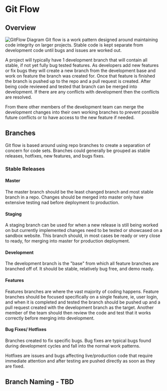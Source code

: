 # Git Flow

## Overview
![GitFlow Diagram](https://raw.githubusercontent.com/Shift3/standards-and-practices/gitflow/QA/Git-Flow/images/git-flow.png)
Git flow is a work pattern designed around maintaining code integrity on larger projects. Stable code is kept separate
from development code until bugs and issues are worked out. 

A project will typically have 1 development branch that will contain all stable, if not yet fully bug tested features.
As developers add new features or fix bugs they will create a new branch from the development base and work on feature 
the branch was created for. Once that feature is finished the branch is pushed up to the repo and a pull request is created.
After being code reviewed and tested that branch can be merged into development. If there are any conflicts with development
then the conflicts are resolved.
 
From there other members of the development team can merge the development changes into their own working branches to prevent 
possible future conflicts or to have access to the new feature if needed.

## Branches

Git flow is based around using repo branches to create a separation of concern for code sets. Branches could generally be
grouped as stable releases, hotfixes, new features, and bugs fixes. 

### Stable Releases
#### Master
The master branch should be the least changed branch and most stable branch in a repo. Changes should be merged into master
only have extensive testing nad before deployment to production.  

#### Staging
A staging branch can be used for when a new release is still being worked on but currently implemented changes need to be tested
or showcased on a sandbox website. This branch should, in most cases be ready or very close to ready, for merging into master 
for production deployment.

#### Development
The development branch is the "base" from which all feature branches are branched off of.
It should be stable, relatively bug free, and demo ready.

#### Features
Features branches are where the vast majority of coding happens. Feature branches should be focused specifically on a single feature, 
ie, user login, and when it is completed and tested the branch should be pushed up and a pull request created with the development branch as
the target. Another member of the team should then review the code and test that it works correctly before merging into development.


#### Bug Fixes/ Hotfixes
Branches created to fix specific bugs. Bug fixes are typical bugs found during development cycles and fall into the normal work 
patterns.

Hotfixes are issues and bugs affecting live/production code that require immediate attention and after testing are pushed directly
as soon as they are fixed.

## Branch Naming - TBD
